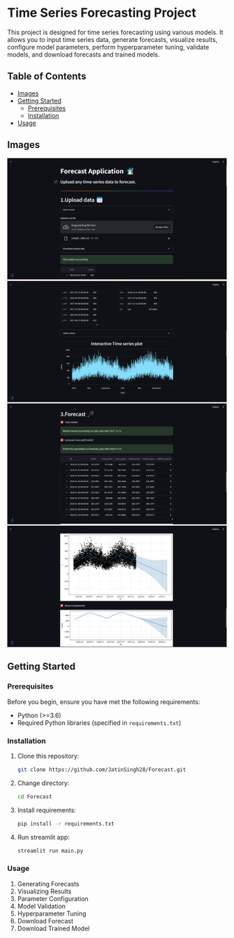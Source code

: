 # Time Series Forecasting Project

This project is designed for time series forecasting using various models. It allows you to input time series data, generate forecasts, visualize results, configure model parameters, perform hyperparameter tuning, validate models, and download forecasts and trained models.

## Table of Contents

- [Images](#images)
- [Getting Started](#getting-started)
  - [Prerequisites](#prerequisites)
  - [Installation](#installation)
- [Usage](#usage)

## Images
![img1](./images/Screenshot%202023-09-19%20131634.png)
![img2](./images/Screenshot%202023-09-19%20131736.png)
![img3](./images/Screenshot%202023-09-19%20131819.png)
![img4](./images/Screenshot%202023-09-19%20131857.png)

## Getting Started

### Prerequisites

Before you begin, ensure you have met the following requirements:

- Python (>=3.6)
- Required Python libraries (specified in `requirements.txt`)

### Installation

1. Clone this repository:

   ```bash
   git clone https://github.com/JatinSingh28/Forecast.git

2. Change directory:
    ```bash
    cd Forecast

3. Install requirements:
    ```bash
    pip install -r requirements.txt

4. Run streamlit app:
    ```bash
    streamlit run main.py 

### Usage

1. Generating Forecasts
2. Visualizing Results
3. Parameter Configuration
4. Model Validation
5. Hyperparameter Tuning
6. Download Forecast
7. Download Trained Model